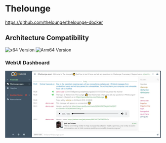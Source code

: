 # Thelounge

<https://github.com/thelounge/thelounge-docker>

## Architecture Compatibility

![x64 Version](https://img.shields.io/docker/v/thelounge/thelounge/latest?arch=amd64&label=x64) ![Arm64 Version](https://img.shields.io/docker/v/thelounge/thelounge/latest?arch=arm64&label=arm64)

### WebUI Dashboard

![Thelounge UI](../../resources/screenshots/thelounge.webp)
